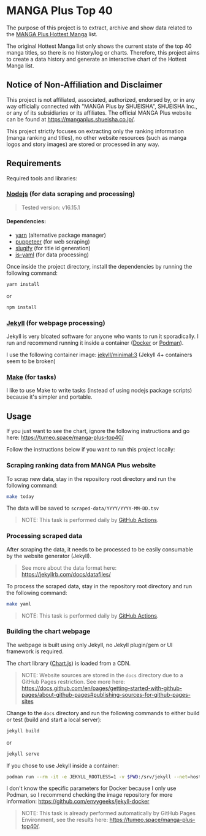 # MANGA Plus Top 40

The purpose of this project is to extract, archive and show data related to the [MANGA Plus Hottest Manga](https://mangaplus.shueisha.co.jp/manga_list/hot) list.

The original Hottest Manga list only shows the current state of the top 40 manga titles, so there is no history/log or charts. Therefore, this project aims to create a data history and generate an interactive chart of the Hottest Manga list.

## Notice of Non-Affiliation and Disclaimer

This project is not affiliated, associated, authorized, endorsed by, or in any way officially connected with "MANGA Plus by SHUEISHA", SHUEISHA Inc., or any of its subsidiaries or its affiliates. The official MANGA Plus website can be found at https://mangaplus.shueisha.co.jp/.

This project strictly focuses on extracting only the ranking information (manga ranking and titles), no other website resources (such as manga logos and story images) are stored or processed in any way.


## Requirements

Required tools and libraries:

### [Nodejs](https://nodejs.dev/) (for data scraping and processing)

> Tested version: v16.15.1

#### Dependencies:
  - [yarn](https://yarnpkg.com/) (alternative package manager)
  - [puppeteer](https://developers.google.com/web/tools/puppeteer/) (for web scraping)
  - [slugify](https://github.com/simov/slugify) (for title id generation)
  - [js-yaml](https://github.com/nodeca/js-yaml) (for data processing)

Once inside the project directory, install the dependencies by running the following command:
```sh
yarn install
```
or
```sh
npm install
```

### [Jekyll](https://jekyllrb.com/) (for webpage processing)

Jekyll is very bloated software for anyone who wants to run it sporadically. I run and recommend running it inside a container ([Docker](https://www.docker.com/) or [Podman](https://podman.io/)).

I use the following container image: [jekyll/minimal:3](https://hub.docker.com/layers/minimal/jekyll/minimal/3/images/sha256-b2f0232c1cb902d9e9a373441a36cf125853b326fb7ee30ecf0b8244009ee22b?context=explore) (Jekyll 4+ containers seem to be broken)

### [Make](https://www.gnu.org/software/make/) (for tasks)

I like to use Make to write tasks (instead of using nodejs package scripts) because it's simpler and portable.


## Usage

If you just want to see the chart, ignore the following instructions and go here: https://tumeo.space/manga-plus-top40/

Follow the instructions below if you want to run this project locally:

### Scraping ranking data from MANGA Plus website

To scrap new data, stay in the repository root directory and run the following command:
```sh
make today
```
The data will be saved to `scraped-data/YYYY/YYYY-MM-DD.tsv`

>NOTE: This task is performed daily by [GitHub Actions](https://github.com/williamd1k0/manga-plus-top40/actions/workflows/fetch-ranking-workflow.yml).

### Processing scraped data

After scraping the data, it needs to be processed to be easily consumable by the website generator (Jekyll).
>See more about the data format here: https://jekyllrb.com/docs/datafiles/

To process the scraped data, stay in the repository root directory and run the following command:
```sh
make yaml
```
>NOTE: This task is performed daily by [GitHub Actions](https://github.com/williamd1k0/manga-plus-top40/actions/workflows/fetch-ranking-workflow.yml).

### Building the chart webpage

The webpage is built using only Jekyll, no Jekyll plugin/gem or UI framework is required.

The chart library ([Chart.js](https://www.chartjs.org/)) is loaded from a CDN.

>NOTE: Website sources are stored in the `docs` directory due to a GitHub Pages restriction. See more here: https://docs.github.com/en/pages/getting-started-with-github-pages/about-github-pages#publishing-sources-for-github-pages-sites

Change to the `docs` directory and run the following commands to either build or test (build and start a local server):

```sh
jekyll build
```
or
```sh
jekyll serve
```

If you chose to use Jekyll inside a container:
```sh
podman run --rm -it -e JEKYLL_ROOTLESS=1 -v $PWD:/srv/jekyll --net=host jekyll/minimal:3 jekyll <build|serve>
```

I don't know the specific parameters for Docker because I only use Podman, so I recommend checking the image repository for more information: https://github.com/envygeeks/jekyll-docker

>NOTE: This task is already performed automatically by GitHub Pages Environment, see the results here: https://tumeo.space/manga-plus-top40/.
